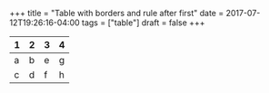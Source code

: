 +++
title = "Table with borders and rule after first"
date = 2017-07-12T19:26:16-04:00
tags = ["table"]
draft = false
+++

1 | 2 | 3 |   4
---|---|---|----
 a | b | e |   g
 c | d | f |   h

